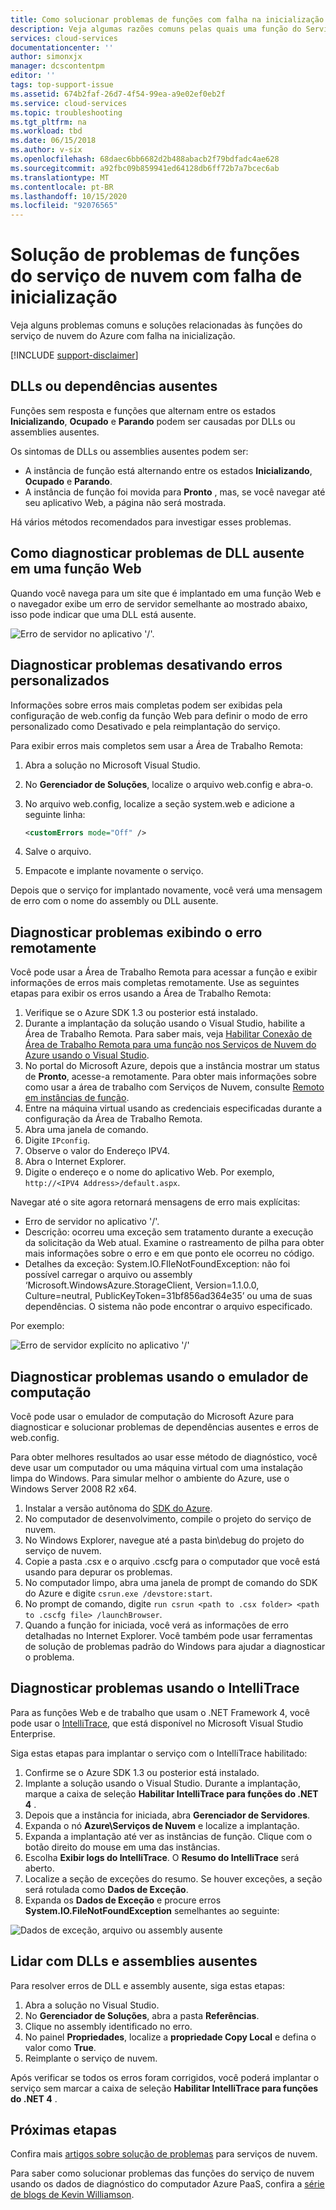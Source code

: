 ```yaml
---
title: Como solucionar problemas de funções com falha na inicialização | Microsoft Docs
description: Veja algumas razões comuns pelas quais uma função do Serviço de Nuvem pode falhar ao ser iniciada. Soluções para esses problemas também são fornecidas.
services: cloud-services
documentationcenter: ''
author: simonxjx
manager: dcscontentpm
editor: ''
tags: top-support-issue
ms.assetid: 674b2faf-26d7-4f54-99ea-a9e02ef0eb2f
ms.service: cloud-services
ms.topic: troubleshooting
ms.tgt_pltfrm: na
ms.workload: tbd
ms.date: 06/15/2018
ms.author: v-six
ms.openlocfilehash: 68daec6bb6682d2b488abacb2f79bdfadc4ae628
ms.sourcegitcommit: a92fbc09b859941ed64128db6ff72b7a7bcec6ab
ms.translationtype: MT
ms.contentlocale: pt-BR
ms.lasthandoff: 10/15/2020
ms.locfileid: "92076565"
---
```

# <a name="troubleshoot-cloud-service-roles-that-fail-to-start"></a>Solução de problemas de funções do serviço de nuvem com falha de inicialização
Veja alguns problemas comuns e soluções relacionadas às funções do serviço de nuvem do Azure com falha na inicialização.

[!INCLUDE [support-disclaimer](../../includes/support-disclaimer.md)]

## <a name="missing-dlls-or-dependencies"></a>DLLs ou dependências ausentes
Funções sem resposta e funções que alternam entre os estados **Inicializando**, **Ocupado** e **Parando** podem ser causadas por DLLs ou assemblies ausentes.

Os sintomas de DLLs ou assemblies ausentes podem ser:

* A instância de função está alternando entre os estados **Inicializando**, **Ocupado** e **Parando**.
* A instância de função foi movida para **Pronto** , mas, se você navegar até seu aplicativo Web, a página não será mostrada.

Há vários métodos recomendados para investigar esses problemas.

## <a name="diagnose-missing-dll-issues-in-a-web-role"></a>Como diagnosticar problemas de DLL ausente em uma função Web
Quando você navega para um site que é implantado em uma função Web e o navegador exibe um erro de servidor semelhante ao mostrado abaixo, isso pode indicar que uma DLL está ausente.

![Erro de servidor no aplicativo '/'.](./media/cloud-services-troubleshoot-roles-that-fail-start/ic503388.png)

## <a name="diagnose-issues-by-turning-off-custom-errors"></a>Diagnosticar problemas desativando erros personalizados
Informações sobre erros mais completas podem ser exibidas pela configuração de web.config da função Web para definir o modo de erro personalizado como Desativado e pela reimplantação do serviço.

Para exibir erros mais completos sem usar a Área de Trabalho Remota:

1. Abra a solução no Microsoft Visual Studio.
2. No **Gerenciador de Soluções**, localize o arquivo web.config e abra-o.
3. No arquivo web.config, localize a seção system.web e adicione a seguinte linha:

    ```xml
    <customErrors mode="Off" />
    ```
4. Salve o arquivo.
5. Empacote e implante novamente o serviço.

Depois que o serviço for implantado novamente, você verá uma mensagem de erro com o nome do assembly ou DLL ausente.

## <a name="diagnose-issues-by-viewing-the-error-remotely"></a>Diagnosticar problemas exibindo o erro remotamente
Você pode usar a Área de Trabalho Remota para acessar a função e exibir informações de erros mais completas remotamente. Use as seguintes etapas para exibir os erros usando a Área de Trabalho Remota:

1. Verifique se o Azure SDK 1.3 ou posterior está instalado.
2. Durante a implantação da solução usando o Visual Studio, habilite a Área de Trabalho Remota. Para saber mais, veja [Habilitar Conexão de Área de Trabalho Remota para uma função nos Serviços de Nuvem do Azure usando o Visual Studio](cloud-services-role-enable-remote-desktop-visual-studio.md).
3. No portal do Microsoft Azure, depois que a instância mostrar um status de **Pronto**, acesse-a remotamente. Para obter mais informações sobre como usar a área de trabalho com Serviços de Nuvem, consulte [Remoto em instâncias de função](cloud-services-role-enable-remote-desktop-new-portal.md#remote-into-role-instances).
5. Entre na máquina virtual usando as credenciais especificadas durante a configuração da Área de Trabalho Remota.
6. Abra uma janela de comando.
7. Digite `IPconfig`.
8. Observe o valor do Endereço IPV4.
9. Abra o Internet Explorer.
10. Digite o endereço e o nome do aplicativo Web. Por exemplo, `http://<IPV4 Address>/default.aspx`.

Navegar até o site agora retornará mensagens de erro mais explícitas:

* Erro de servidor no aplicativo '/'.
* Descrição: ocorreu uma exceção sem tratamento durante a execução da solicitação da Web atual. Examine o rastreamento de pilha para obter mais informações sobre o erro e em que ponto ele ocorreu no código.
* Detalhes da exceção: System.IO.FIleNotFoundException: não foi possível carregar o arquivo ou assembly ‘Microsoft.WindowsAzure.StorageClient, Version=1.1.0.0, Culture=neutral, PublicKeyToken=31bf856ad364e35’ ou uma de suas dependências. O sistema não pode encontrar o arquivo especificado.

Por exemplo:

![Erro de servidor explícito no aplicativo '/'](./media/cloud-services-troubleshoot-roles-that-fail-start/ic503389.png)

## <a name="diagnose-issues-by-using-the-compute-emulator"></a>Diagnosticar problemas usando o emulador de computação
Você pode usar o emulador de computação do Microsoft Azure para diagnosticar e solucionar problemas de dependências ausentes e erros de web.config.

Para obter melhores resultados ao usar esse método de diagnóstico, você deve usar um computador ou uma máquina virtual com uma instalação limpa do Windows. Para simular melhor o ambiente do Azure, use o Windows Server 2008 R2 x64.

1. Instalar a versão autônoma do [SDK do Azure](https://azure.microsoft.com/downloads/).
2. No computador de desenvolvimento, compile o projeto do serviço de nuvem.
3. No Windows Explorer, navegue até a pasta bin\debug do projeto do serviço de nuvem.
4. Copie a pasta .csx e o arquivo .cscfg para o computador que você está usando para depurar os problemas.
5. No computador limpo, abra uma janela de prompt de comando do SDK do Azure e digite `csrun.exe /devstore:start`.
6. No prompt de comando, digite `run csrun <path to .csx folder> <path to .cscfg file> /launchBrowser`.
7. Quando a função for iniciada, você verá as informações de erro detalhadas no Internet Explorer. Você também pode usar ferramentas de solução de problemas padrão do Windows para ajudar a diagnosticar o problema.

## <a name="diagnose-issues-by-using-intellitrace"></a>Diagnosticar problemas usando o IntelliTrace
Para as funções Web e de trabalho que usam o .NET Framework 4, você pode usar o [IntelliTrace](/visualstudio/debugger/intellitrace), que está disponível no Microsoft Visual Studio Enterprise.

Siga estas etapas para implantar o serviço com o IntelliTrace habilitado:

1. Confirme se o Azure SDK 1.3 ou posterior está instalado.
2. Implante a solução usando o Visual Studio. Durante a implantação, marque a caixa de seleção **Habilitar IntelliTrace para funções do .NET 4** .
3. Depois que a instância for iniciada, abra **Gerenciador de Servidores**.
4. Expanda o nó **Azure\\Serviços de Nuvem** e localize a implantação.
5. Expanda a implantação até ver as instâncias de função. Clique com o botão direito do mouse em uma das instâncias.
6. Escolha **Exibir logs do IntelliTrace**. O **Resumo do IntelliTrace** será aberto.
7. Localize a seção de exceções do resumo. Se houver exceções, a seção será rotulada como **Dados de Exceção**.
8. Expanda os **Dados de Exceção** e procure erros **System.IO.FileNotFoundException** semelhantes ao seguinte:

![Dados de exceção, arquivo ou assembly ausente](./media/cloud-services-troubleshoot-roles-that-fail-start/ic503390.png)

## <a name="address-missing-dlls-and-assemblies"></a>Lidar com DLLs e assemblies ausentes
Para resolver erros de DLL e assembly ausente, siga estas etapas:

1. Abra a solução no Visual Studio.
2. No **Gerenciador de Soluções**, abra a pasta **Referências**.
3. Clique no assembly identificado no erro.
4. No painel **Propriedades**, localize a **propriedade Copy Local** e defina o valor como **True**.
5. Reimplante o serviço de nuvem.

Após verificar se todos os erros foram corrigidos, você poderá implantar o serviço sem marcar a caixa de seleção **Habilitar IntelliTrace para funções do .NET 4** .

## <a name="next-steps"></a>Próximas etapas
Confira mais [artigos sobre solução de problemas](../index.yml?product=cloud-services&tag=top-support-issue) para serviços de nuvem.

Para saber como solucionar problemas das funções do serviço de nuvem usando os dados de diagnóstico do computador Azure PaaS, confira a [série de blogs de Kevin Williamson](/archive/blogs/kwill/windows-azure-paas-compute-diagnostics-data).